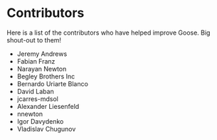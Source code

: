 # Contributors

Here is a list of the contributors who have helped improve Goose. Big shout-out to them!

- Jeremy Andrews
- Fabian Franz
- Narayan Newton
- Begley Brothers Inc
- Bernardo Uriarte Blanco
- David Laban
- jcarres-mdsol
- Alexander Liesenfeld
- nnewton
- Igor Davydenko
- Vladislav Chugunov